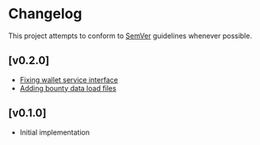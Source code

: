 # Changelog
This project attempts to conform to [SemVer](https://semver.org/) guidelines whenever possible.

## [v0.2.0]
* [Fixing wallet service interface](https://github.com/Ubunfu/mc-bounty-processor/pull/3)
* [Adding bounty data load files](https://github.com/Ubunfu/mc-bounty-processor/pull/4)

## [v0.1.0]
* Initial implementation